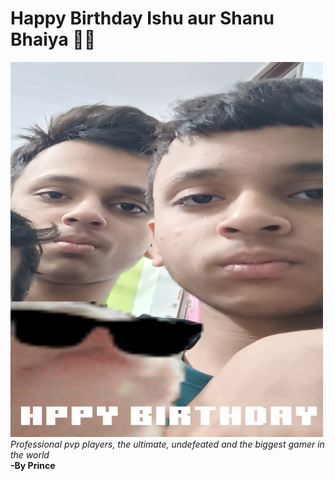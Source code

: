 # Happy Birthday Ishu aur Shanu Bhaiya 🎂🎉
<img src="https://raw.githubusercontent.com/PS50YT/Idk/refs/heads/main/InShot_20250713_100056060.jpg" alt="Happy Birthday Bhaiya" width="500" height="600">
<i>Professional pvp players, the ultimate, undefeated and the biggest gamer in the world</i><br>
<b>-By Prince</b>
